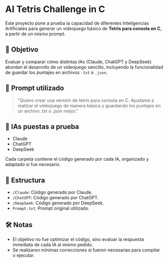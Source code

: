 # AI Tetris Challenge in C

Este proyecto pone a prueba la capacidad de diferentes Inteligencias Artificiales para generar un videojuego básico de **Tetris para consola en C**, a partir de un mismo prompt.

## 🎯 Objetivo
Evaluar y comparar cómo distintas IAs (Claude, ChatGPT y DeepSeek) abordan el desarrollo de un videojuego sencillo, incluyendo la funcionalidad de guardar los puntajes en archivos `.txt` o `.json`.

## 📜 Prompt utilizado
> "Quiero crear una versión de tetris para consola en C. Ayudame a realizar el videojuego de manera básica y guardando los puntajes en un archivo .txt o .json mejor."

## 🤖 IAs puestas a prueba
- Claude
- ChatGPT
- DeepSeek

Cada carpeta contiene el código generado por cada IA, organizado y adaptado si fue necesario.

## 📂 Estructura
- `/Claude`: Código generado por Claude.
- `/ChatGPT`: Código generado por ChatGPT.
- `/DeepSeek`: Código generado por DeepSeek.
- `Prompt.txt`: Prompt original utilizado.

## 🛠️ Notas
- El objetivo no fue optimizar el código, sino evaluar la respuesta inmediata de cada IA al mismo pedido.
- Se realizaron mínimas correcciones si fueron necesarias para compilar o ejecutar.
